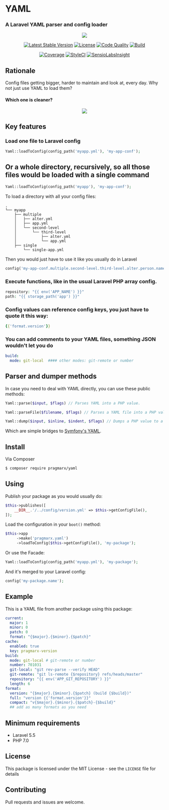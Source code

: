 # YAML
### A Laravel YAML parser and config loader

<p align="center">
    <img src="https://buddy.works/data/blog/_thumbnails/yaml-cover.png">
</p>

<p align="center">
    <a href="https://packagist.org/packages/pragmarx/yaml"><img alt="Latest Stable Version" src="https://img.shields.io/packagist/v/pragmarx/yaml.svg?style=flat-square"></a>
    <a href="/antonioribeiro/yaml/blob/master/LICENSE.md"><img alt="License" src="https://img.shields.io/badge/license-MIT-brightgreen.svg?style=flat-square"></a>
    <a href="https://scrutinizer-yaml.com/g/antonioribeiro/yaml/?branch=master"><img alt="Code Quality" src="https://img.shields.io/scrutinizer/g/antonioribeiro/yaml.svg?style=flat-square"></a>
    <a href="https://scrutinizer-yaml.com/g/antonioribeiro/yaml/?branch=master"><img alt="Build" src="https://img.shields.io/scrutinizer/build/g/antonioribeiro/yaml.svg?style=flat-square"></a>
</p>
<p align="center">
    <a href="https://scrutinizer-yaml.com/g/antonioribeiro/yaml/?branch=master"><img alt="Coverage" src="https://img.shields.io/scrutinizer/coverage/g/antonioribeiro/yaml.svg?style=flat-square"></a>
    <a href="https://styleci.io/repos/112624437"><img alt="StyleCI" src="https://styleci.io/repos/112624437/shield"></a>
    <a href="https://insight.sensiolabs.com/projects/7ede7c95-b31b-4ea1-9694-51b5f1d9bdb8"><img alt="SensioLabsInsight" src="https://img.shields.io/sensiolabs/i/7ede7c95-b31b-4ea1-9694-51b5f1d9bdb8.svg?style=flat-square"></a>
</p>

## Rationale

Config files getting bigger, harder to maintain and look at, every day. Why not just use YAML to load them?

#### Which one is cleaner?

<p align="center">
    <img src="docs/yaml-php.png">
</p>

## Key features

### Load one file to Laravel config 

``` php
Yaml::loadToConfig(config_path('myapp.yml'), 'my-app-conf');
```

## Or a whole directory, recursively, so all those files would be loaded with a single command

``` php
Yaml::loadToConfig(config_path('myapp'), 'my-app-conf');
```

To load a directory with all your config files:

``` text
.
└── myapp
    ├── multiple
    │   ├── alter.yml
    │   ├── app.yml
    │   └── second-level
    │       └── third-level
    │           ├── alter.yml
    │           └── app.yml
    ├── single
        └── single-app.yml
```

Then you would just have to use it like you usually do in Laravel

``` php
config('my-app-conf.multiple.second-level.third-level.alter.person.name')
```

### Execute functions, like in the usual Laravel PHP array config.

``` php
repository: "{{ env('APP_NAME') }}"
path: "{{ storage_path('app') }}"
```

### Config values can reference config keys, you just have to quote it this way:

``` yaml
{{'format.version'}}
```

### You can add comments to your YAML files, something JSON wouldn't let you do

``` yaml
build:
  mode: git-local  #### other modes: git-remote or number
```

## Parser and dumper methods

In case you need to deal with YAML directly, you can use these public methods:

``` php
Yaml::parse($input, $flags) // Parses YAML into a PHP value.

Yaml::parseFile($filename, $flags) // Parses a YAML file into a PHP value.

Yaml::dump($input, $inline, $indent, $flags) // Dumps a PHP value to a YAML string.
```

Which are simple bridges to [Symfony's YAML](https://symfony.com/doc/current/components/yaml.html).

## Install

Via Composer

``` bash
$ composer require pragmarx/yaml
```

## Using

Publish your package as you would usually do:

``` php
$this->publishes([
    __DIR__.'/../config/version.yml' => $this->getConfigFile(),
]);
```

Load the configuration in your `boot()` method:

``` php
$this->app
     ->make('pragmarx.yaml')
     ->loadToConfig($this->getConfigFile(), 'my-package');
```

Or use the Facade:

``` php
Yaml::loadToConfig(config_path('myapp.yml'), 'my-package');
```

And it's merged to your Laravel config:

``` php
config('my-package.name');
```

## Example

This is a YAML file from another package using this package:

``` yaml
current:
  major: 1
  minor: 0
  patch: 0
  format: "{$major}.{$minor}.{$patch}"
cache:
  enabled: true
  key: pragmarx-version
build:
  mode: git-local # git-remote or number
  number: 701031
  git-local: "git rev-parse --verify HEAD"
  git-remote: "git ls-remote {$repository} refs/heads/master"
  repository: "{{ env('APP_GIT_REPOSITORY') }}"
  length: 6
format:
  version: "{$major}.{$minor}.{$patch} (build {$build})"
  full: "version {{'format.version'}}"
  compact: "v{$major}.{$minor}.{$patch}-{$build}"
  ## add as many formats as you need
```

## Minimum requirements

- Laravel 5.5
- PHP 7.0

## License

This package is licensed under the MIT License - see the `LICENSE` file for details

## Contributing

Pull requests and issues are welcome.


<!--[![Downloads](https://img.shields.io/packagist/dt/pragmarx/yaml.svg?style=flat-square)](https://packagist.org/packages/pragmarx/yaml)-->

